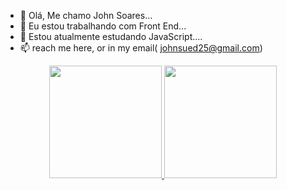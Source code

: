 - 👋 Olá, Me chamo John Soares...
- 👀 Eu estou trabalhando com Front End...
- 🌱 Estou atualmente estudando JavaScript....
- 📫 reach me here, or in my email( johnsued25@gmail.com)

<!---
Johnsued/Johnsued is a ✨ special ✨ repository because its `README.md` (this file) appears on your GitHub profile.
You can click the Preview link to take a look at your changes.
--->
<div align="center">
  <a href="https://github.com/Johnsued">
  <img height="180em" src="https://github-readme-stats.vercel.app/api?username=Johnsued&show_icons=true&theme=dracula&include_all_commits=true&count_private=true"/>
  <img height="180em" src="https://github-readme-stats.vercel.app/api/top-langs/?username=Johnsued&layout=compact&langs_count=7&theme=dracula"/>
</div>
